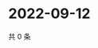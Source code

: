 # 2022-09-12

共 0 条

<!-- BEGIN WEIBO -->
<!-- 最后更新时间 Mon Sep 12 2022 10:02:45 GMT+0800 (China Standard Time) -->

<!-- END WEIBO -->

